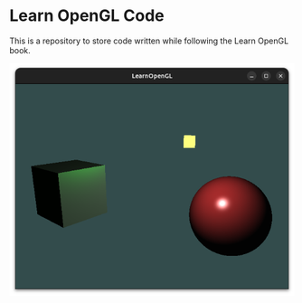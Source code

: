 # Learn OpenGL Code

This is a repository to store code written while following the Learn OpenGL book.

![Screenshot of a cube and a sphere](cube_and_sphere.png "Cube and Sphere")